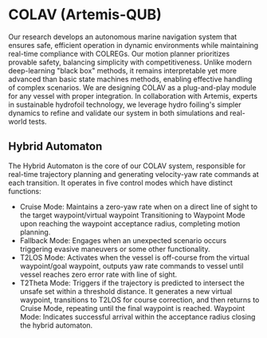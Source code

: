 # COLAV (Artemis-QUB) 

Our research develops an autonomous marine navigation system that ensures safe, efficient operation in dynamic environments while maintaining real-time compliance with COLREGs. Our motion planner prioritizes provable safety, balancing simplicity with competitiveness. Unlike modern deep-learning "black box" methods, it remains interpretable yet more advanced than basic state machines methods, enabling effective handling of complex scenarios.
We are designing COLAV as a plug-and-play module for any vessel with proper integration. In collaboration with Artemis, experts in sustainable hydrofoil technology, we leverage hydro foiling's simpler dynamics to refine and validate our system in both simulations and real-world tests.

## Hybrid Automaton
The Hybrid Automaton is the core of our COLAV system, responsible for real-time trajectory planning and generating velocity-yaw rate commands at each transition. It operates in five control modes which have distinct functions:
- Cruise Mode: Maintains a zero-yaw rate when on a direct line of sight to the target waypoint/virtual waypoint Transitioning  to Waypoint Mode upon reaching the waypoint acceptance radius, completing motion planning.
- Fallback Mode: Engages when an unexpected scenario occurs triggering evasive maneuvers or some other functionality.
- T2LOS Mode: Activates when the vessel is off-course from the virtual waypoint/goal waypoint, outputs yaw rate commands to vessel until vessel reaches zero error rate with line of sight.
- T2Theta Mode: Triggers if the trajectory is predicted to intersect the unsafe set within a threshold distance. It generates a new virtual waypoint, transitions to T2LOS for course correction, and then returns to Cruise Mode, repeating until the final waypoint is reached.
Waypoint Mode: Indicates successful arrival within the acceptance radius closing the hybrid automaton.
